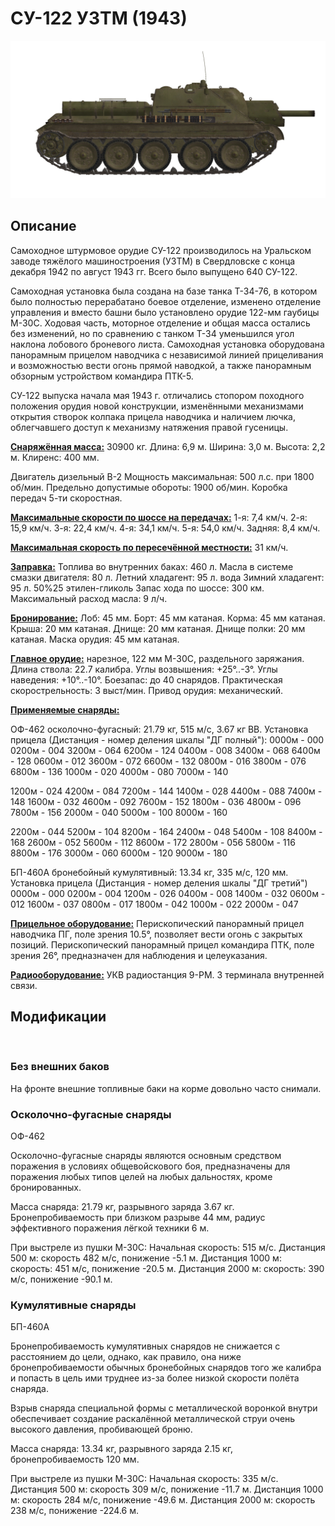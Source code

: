 ﻿# СУ-122 УЗТМ (1943)

![_su122](../images/_su122.png)

## Описание

Самоходное штурмовое орудие СУ-122 производилось на Уральском заводе тяжёлого машиностроения (УЗТМ) в Свердловске с конца декабря 1942 по август 1943 гг. Всего было выпущено 640 СУ-122. 

Самоходная установка была создана на базе танка Т-34-76, в котором было полностью перерабатано боевое отделение, изменено отделение управления и вместо башни было установлено орудие 122-мм гаубицы М-30С. Ходовая часть, моторное отделение и общая масса остались без изменений, но по сравнению с танком Т-34 уменьшился угол наклона лобового броневого листа. Самоходная установка оборудована панорамным прицелом наводчика с независимой линией прицеливания и возможностью вести огонь прямой наводкой, а также панорамным обзорным устройством командира ПТК-5.

СУ-122 выпуска начала мая 1943 г. отличались стопором походного положения орудия новой конструкции, изменёнными механизмами открытия створок колпака прицела наводчика и наличием лючка, облегчавшего доступ к механизму натяжения правой гусеницы.

<b><u>Снаряжённая масса:</u></b> 30900 кг.
Длина: 6,9 м.
Ширина: 3,0 м.
Высота: 2,2 м.
Клиренс: 400 мм.

Двигатель дизельный В-2
Мощность максимальная: 500 л.с. при 1800 об/мин.
Предельно допустимые обороты: 1900 об/мин.
Коробка передач 5-ти скоростная.

<b><u>Максимальные скорости по шоссе на передачах:</u></b>
1-я: 7,4 км/ч.
2-я: 15,9 км/ч.
3-я: 22,4 км/ч.
4-я: 34,1 км/ч.
5-я: 54,0 км/ч.
Задняя: 8,4 км/ч.

<b><u>Максимальная скорость по пересечённой местности:</u></b> 31 км/ч.

<b><u>Заправка:</u></b>
Топлива во внутренних баках: 460 л.
Масла в системе смазки двигателя: 80 л.
Летний хладагент: 95 л. вода
Зимний хладагент: 95 л. 50%25 этилен-гликоль
Запас хода по шоссе: 300 км.
Максимальный расход масла: 9 л/ч.

<b><u>Бронирование:</u></b>
Лоб: 45 мм.
Борт: 45 мм катаная.
Корма: 45 мм катаная.
Крыша: 20 мм катаная.
Днище: 20 мм катаная.
Днище полки: 20 мм катаная.
Маска орудия: 45 мм катаная.

<b><u>Главное орудие:</u></b> нарезное, 122 мм М-30С, раздельного заряжания.
Длина ствола: 22.7 калибра.
Углы возвышения: +25°..-3°.
Углы наведения: +10°..-10°.
Боезапас: до 40 снарядов.
Практическая скорострельность: 3 выст/мин.
Привод орудия: механический.

<b><u>Применяемые снаряды:</u></b> 

ОФ-462 осколочно-фугасный: 21.79 кг, 515 м/с, 3.67 кг ВВ.
Установка прицела
(Дистанция - номер деления шкалы "ДГ полный"):
0000м - 000
0200м - 004    3200м - 064    6200м - 124
0400м - 008    3400м - 068    6400м - 128
0600м - 012    3600м - 072    6600м - 132
0800м - 016    3800м - 076    6800м - 136
1000м - 020    4000м - 080    7000м - 140

1200м - 024    4200м - 084    7200м - 144
1400м - 028    4400м - 088    7400м - 148
1600м - 032    4600м - 092    7600м - 152
1800м - 036    4800м - 096    7800м - 156
2000м - 040    5000м - 100    8000м - 160

2200м - 044    5200м - 104    8200м - 164
2400м - 048    5400м - 108    8400м - 168
2600м - 052    5600м - 112    8600м - 172
2800м - 056    5800м - 116    8800м - 176
3000м - 060    6000м - 120    9000м - 180

БП-460А бронебойный кумулятивный: 13.34 кг, 335 м/с, 120 мм.
Установка прицела
(Дистанция - номер деления шкалы "ДГ третий")
0000м - 000
0200м - 004    1200м - 026
0400м - 008    1400м - 032
0600м - 012    1600м - 037
0800м - 017    1800м - 042
1000м - 022    2000м - 047

<b><u>Прицельное оборудование:</u></b>
Перископический панорамный прицел наводчика ПГ, поле зрения 10.5°, позволяет вести огонь с закрытых позиций.
Перископический панорамный прицел командира ПТК, поле зрения 26°, предназначен для наблюдения и целеуказания.

<b><u>Радиооборудование:</u></b>
УКВ радиостанция 9-РМ.
3 терминала внутренней связи.

## Модификации
﻿

### Без внешних баков

На фронте внешние топливные баки на корме довольно часто снимали.﻿

### Осколочно-фугасные снаряды

ОФ-462

Осколочно-фугасные снаряды являются основным средством поражения в условиях общевойскового боя, предназначены для поражения любых типов целей на любых дальностях, кроме бронированных.

Масса снаряда: 21.79 кг, разрывного заряда 3.67 кг.
Бронепробиваемость при близком разрыве 44 мм, радиус эффективного поражения лёгкой техники 6 м.

При выстреле из пушки М-30С:
Начальная скорость: 515 м/с.
Дистанция 500 м: скорость 482 м/с, понижение -5.1 м.
Дистанция 1000 м: скорость: 451 м/с, понижение -20.5 м.
Дистанция 2000 м: скорость: 390 м/с, понижение -90.1 м.﻿

### Кумулятивные снаряды

БП-460А

Бронепробиваемость кумулятивных снарядов не снижается с расстоянием до цели, однако, как правило, она ниже бронепробиваемости обычных бронебойных снарядов того же калибра и попасть в цель ими труднее из-за более низкой скорости полёта снаряда.

Взрыв снаряда специальной формы с металлической воронкой внутри обеспечивает создание раскалённой металлической струи очень высокого давления, пробивающей броню.

Масса снаряда: 13.34 кг, разрывного заряда 2.15 кг, бронепробиваемость 120 мм.

При выстреле из пушки М-30С:
Начальная скорость: 335 м/с.
Дистанция 500 м: скорость 309 м/с, понижение -11.7 м.
Дистанция 1000 м: скорость 284 м/с, понижение -49.6 м.
Дистанция 2000 м: скорость 238 м/с, понижение -224.6 м.